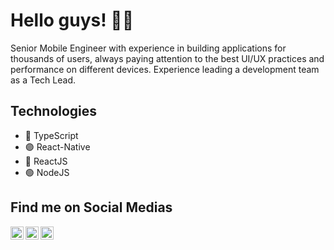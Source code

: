 # Hello guys! 👋🏼

Senior Mobile Engineer with experience in building applications for thousands of users, always paying attention to the best UI/UX practices and performance on different devices. Experience leading a development team as a Tech Lead.


## Technologies
- 🔵  TypeScript
- 🟣  React-Native
- 🔵  ReactJS
- 🟢  NodeJS


## Find me on Social Medias
<a href="https://www.linkedin.com/in/vinicfrancisco/" target="_blank">
    <img src="https://raw.githubusercontent.com/vinicfrancisco/vinicfrancisco/master/assets/linkedin.svg" width="21px"  alt="LinkedIn" align="left" />
</a>

<a href="https://www.instagram.com/vinicfrancisco/" target="_blank">
  <img src="https://raw.githubusercontent.com/vinicfrancisco/vinicfrancisco/master/assets/instagram.svg" width="21px"  alt="Instagram" align="left" />
</a>

<a href="https://telegram.me/vinicfrancisco" target="_blank">
  <img src="https://raw.githubusercontent.com/vinicfrancisco/vinicfrancisco/master/assets/telegram.svg" width="21px"  alt="Telegram" align="left" />
</a>
